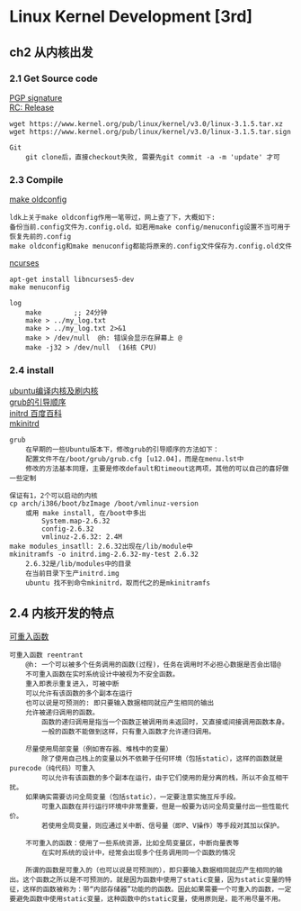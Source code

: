 # Linux Kernel Development [3rd]
## ch2 从内核出发
### 2.1 Get Source code
[PGP signature](https://www.kernel.org/category/signatures.html)</br>
[RC: Release](https://www.kernel.org/category/releases.html)</br>

    wget https://www.kernel.org/pub/linux/kernel/v3.0/linux-3.1.5.tar.xz
    wget https://www.kernel.org/pub/linux/kernel/v3.0/linux-3.1.5.tar.sign

    Git
        git clone后，直接checkout失败, 需要先git commit -a -m 'update' 才可

### 2.3 Compile
[make oldconfig](http://blog.csdn.net/david_xtd/article/details/7609529)

    ldk上关于make oldconfig作用一笔带过，网上查了下，大概如下:
    备份当前.config文件为.config.old，如若用make config/menuconfig设置不当可用于恢复先前的.config
    make oldconfig和make menuconfig都能将原来的.config文件保存为.config.old文件

[ncurses](http://www.oschina.net/p/ncurses)

    apt-get install libncurses5-dev
    make menuconfig

    log
        make        ;; 24分钟
        make > ../my_log.txt
        make > ../my_log.txt 2>&1
        make > /dev/null  @h: 错误会显示在屏幕上 @
        make -j32 > /dev/null  (16核 CPU)

### 2.4 install
[ubuntu编译内核及刷内核](http://www.cnblogs.com/hongzg1982/articles/2163620.html)</br>
[grub的引导顺序](http://blog.sina.com.cn/s/blog_4438cd290101a5zb.html)</br>
[initrd 百度百科](http://baike.baidu.com)</br>
[mkinitrd](http://blog.csdn.net/hilaochen/article/details/8222759)</br>

    grub
        在早期的一些Ubuntu版本下，修改grub的引导顺序的方法如下：
        配置文件不在/boot/grub/grub.cfg [u12.04]，而是在menu.lst中
        修改的方法基本同理，主要是修改default和timeout这两项，其他的可以自己的喜好做一些定制

    保证有1，2个可以启动的内核
    cp arch/i386/boot/bzImage /boot/vmlinuz-version
        或用 make install, 在/boot中多出
            System.map-2.6.32
            config-2.6.32
            vmlinuz-2.6.32: 2.4M
    make modules_insatll: 2.6.32出现在/lib/module中
    mkinitramfs -o initrd.img-2.6.32-my-test 2.6.32
        2.6.32是/lib/modules中的目录
        在当前目录下生产initrd.img
        ubuntu 找不到命令mkinitrd，取而代之的是mkinitramfs

## 2.4 内核开发的特点
[可重入函数](http://baike.baidu.com/link?url=ug_SlGc0LNPy5LmDUMVjG_4AAKBuqaWIyXlc-8DZmbaT8_O0N_RYuim7iv-JGcmixi1IvKzssEFaXprNQKI4uq)

    可重入函数 reentrant
        @h: 一个可以被多个任务调用的函数(过程)，任务在调用时不必担心数据是否会出错@
        不可重入函数在实时系统设计中被视为不安全函数。
        重入即表示重复进入，可被中断
        可以允许有该函数的多个副本在运行
        也可以说是可预测的: 即只要输入数据相同就应产生相同的输出
        允许被递归调用的函数。
            函数的递归调用是指当一个函数正被调用尚未返回时，又直接或间接调用函数本身。
            一般的函数不能做到这样，只有重入函数才允许递归调用。

        尽量使用局部变量（例如寄存器、堆栈中的变量）
            除了使用自己栈上的变量以外不依赖于任何环境（包括static），这样的函数就是purecode（纯代码）可重入
            可以允许有该函数的多个副本在运行，由于它们使用的是分离的栈，所以不会互相干扰。
        如果确实需要访问全局变量（包括static），一定要注意实施互斥手段。
            可重入函数在并行运行环境中非常重要，但是一般要为访问全局变量付出一些性能代价。
            若使用全局变量，则应通过关中断、信号量（即P、V操作）等手段对其加以保护。

        不可重入的函数：使用了一些系统资源，比如全局变量区，中断向量表等
            在实时系统的设计中，经常会出现多个任务调用同一个函数的情况

        所谓的函数是可重入的（也可以说是可预测的），即只要输入数据相同就应产生相同的输出。这个函数之所以是不可预测的，就是因为函数中使用了static变量，因为static变量的特征，这样的函数被称为：带“内部存储器”功能的的函数。因此如果需要一个可重入的函数，一定要避免函数中使用static变量，这种函数中的static变量，使用原则是，能不用尽量不用。




